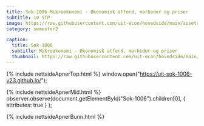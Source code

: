 ```yaml
---
title: Sok-1006 Mikroøkonomi - Økonomisk atferd, markeder og priser
subtitle: 10 STP
image: https://raw.githubusercontent.com/uit-econ/hovedside/main/assets/img/Sok-1006.jpg
category: semester2

caption:
  title: Sok-1006
  subtitle: Mikroøkonomi - Økonomisk atferd, markeder og priser
  thumbnail: https://raw.githubusercontent.com/uit-econ/hovedside/main/assets/img/Sok-1006.jpg
---
```

{% include nettsideApnerTop.html %}
window.open("https://uit-sok-1006-v23.github.io/");

{% include nettsideApnerMid.html %} 
observer.observe(document.getElementById("Sok-1006").children[0], { attributes: true } );

{% include nettsideApnerBunn.html %}

